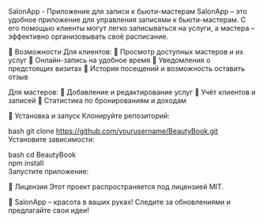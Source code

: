 SalonApp - Приложение для записи к бьюти-мастерам
SalonApp – это удобное приложение для управления записями к бьюти-мастерам. С его помощью клиенты могут легко записываться на услуги, а мастера – эффективно организовывать своё расписание.

📌 Возможности
Для клиентов:
🔹 Просмотр доступных мастеров и их услуг
🔹 Онлайн-запись на удобное время
🔹 Уведомления о предстоящих визитах
🔹 История посещений и возможность оставить отзыв

Для мастеров:
🔹 Добавление и редактирование услуг
🔹 Учёт клиентов и записей
🔹 Статистика по бронированиям и доходам

🚀 Установка и запуск
Клонируйте репозиторий:

bash
git clone https://github.com/yourusername/BeautyBook.git  
Установите зависимости:

bash
cd BeautyBook  
npm install  
Запустите приложение:

📄 Лицензия
Этот проект распространяется под лицензией MIT.

💅 SalonApp – красота в ваших руках! Следите за обновлениями и предлагайте свои идеи!
